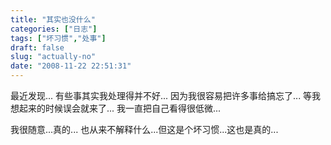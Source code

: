 ```yaml
---
title: "其实也没什么"
categories: ["日志"]
tags: ["坏习惯","处事"]
draft: false
slug: "actually-no"
date: "2008-11-22 22:51:31"
---
```


最近发现... 
有些事其实我处理得并不好... 
因为我很容易把许多事给搞忘了... 
等我想起来的时候误会就来了... 
我一直把自己看得很低微... 

我很随意...真的... 
也从来不解释什么...但这是个坏习惯...这也是真的... 
